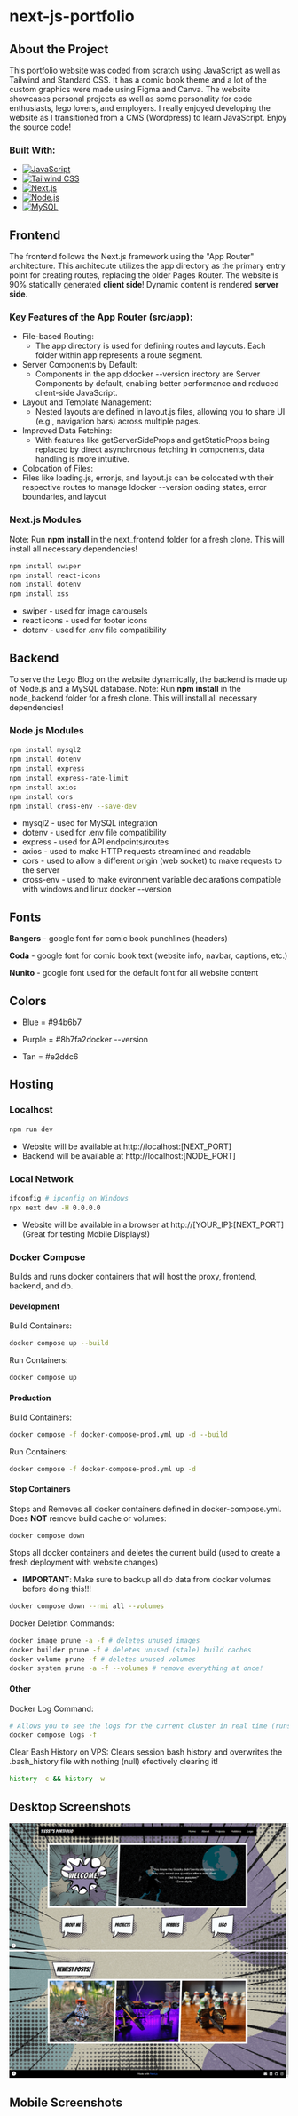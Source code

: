 # next-js-portfolio

## About the Project
This portfolio website was coded from scratch using JavaScript as well as Tailwind and Standard CSS. It has a comic book theme and a lot of the custom graphics were made using Figma and Canva. The website showcases personal projects as well as some personality for code enthusiasts, lego lovers, and employers. I really enjoyed developing the website as I transitioned from a CMS (Wordpress) to learn JavaScript. Enjoy the source code!

### Built With:
* [![JavaScript](https://img.shields.io/badge/JavaScript-F7DF1E?logo=JavaScript&logoColor=000&style=for-the-badge)](https://www.javascript.com/)
* [![Tailwind CSS](https://img.shields.io/badge/Tailwind_CSS-grey?style=for-the-badge&logo=tailwind-css&logoColor=38B2AC)](https://tailwindcss.com/)
* [![Next.js](https://img.shields.io/badge/Next.js-000000?logo=Next.js&logoColor=white&style=for-the-badge)](https://nextjs.org/)
* [![Node.js](https://img.shields.io/badge/Node.js-339933?logo=Node.js&logoColor=white&style=for-the-badge)](https://nodejs.org/en)
* [![MySQL](https://img.shields.io/badge/MySQL-00758F?logo=mysql&logoColor=white&style=for-the-badg)](https://www.mysql.com/)



## Frontend
The frontend follows the Next.js framework using the "App Router" architecture. This architecute utilizes the app directory as the primary entry point for creating routes, replacing the older Pages Router. The website is 90% statically generated **client side**! Dynamic content is rendered **server side**.

### Key Features of the App Router (src/app):
- File-based Routing:
    - The app directory is used for defining routes and layouts. Each folder within app represents a route segment.
- Server Components by Default:
    - Components in the app ddocker --version
irectory are Server Components by default, enabling better performance and reduced client-side JavaScript.
- Layout and Template Management:
    - Nested layouts are defined in layout.js files, allowing you to share UI (e.g., navigation bars) across multiple pages.
- Improved Data Fetching:
    - With features like getServerSideProps and getStaticProps being replaced by direct asynchronous fetching in components, data handling is more intuitive.
- Colocation of Files:
- Files like loading.js, error.js, and layout.js can be colocated with their respective routes to manage ldocker --version
oading states, error boundaries, and layout

### Next.js Modules
Note: Run **npm install** in the next_frontend folder for a fresh clone. This will install all necessary dependencies!
```bash
npm install swiper
npm install react-icons
nom install dotenv
npm install xss
```
- swiper - used for image carousels
- react icons - used for footer icons
- dotenv - used for .env file compatibility

## Backend
To serve the Lego Blog on the website dynamically, the backend is made up of Node.js and a MySQL database.
Note: Run **npm install** in the node_backend folder for a fresh clone. This will install all necessary dependencies!
### Node.js Modules
```bash
npm install mysql2
npm install dotenv
npm install express
npm install express-rate-limit
npm install axios
npm install cors
npm install cross-env --save-dev
```
- mysql2 - used for MySQL integration
- dotenv - used for .env file compatibility
- express - used for API endpoints/routes
- axios - used to make HTTP requests streamlined and readable
- cors - used to allow a different origin (web socket) to make requests to the server
- cross-env - used to make evironment variable declarations compatible with windows and linux
docker --version

## Fonts
**Bangers** - google font for comic book punchlines (headers)

**Coda** - google font for comic book text (website info, navbar, captions, etc.)

**Nunito** - google font used for the default font for all website content

## Colors
- Blue = #94b6b7
- Purple = #8b7fa2docker --version

- Tan = #e2ddc6

## Hosting

### Localhost
```bash
npm run dev
```
- Website will be available at http://localhost:[NEXT_PORT]
- Backend will be available at http://localhost:[NODE_PORT]

### Local Network
```bash
ifconfig # ipconfig on Windows
npx next dev -H 0.0.0.0
```
- Website will be available in a browser at http://[YOUR_IP]:[NEXT_PORT]  
(Great for testing Mobile Displays!)

### Docker Compose
Builds and runs docker containers that will host the proxy, frontend, backend, and db.

#### Development
Build Containers:
```bash
docker compose up --build
```

Run Containers:
```bash
docker compose up
```

#### Production
Build Containers:
```bash
docker compose -f docker-compose-prod.yml up -d --build
```

Run Containers:
```bash 
docker compose -f docker-compose-prod.yml up -d
```

#### Stop Containers
Stops and Removes all docker containers defined in docker-compose.yml.
Does **NOT** remove build cache or volumes:
```bash
docker compose down
```

Stops all docker containers and deletes the current build (used to create a fresh deployment with website changes)
- **IMPORTANT**: Make sure to backup all db data from docker volumes before doing this!!!
```bash
docker compose down --rmi all --volumes
```

Docker Deletion Commands:
```bash
docker image prune -a -f # deletes unused images
docker builder prune -f # deletes unused (stale) build caches
docker volume prune -f # deletes unused volumes 
docker system prune -a -f --volumes # remove everything at once!
```

#### Other
Docker Log Command:
```bash
# Allows you to see the logs for the current cluster in real time (runs in foreground)
docker compose logs -f
```

Clear Bash History on VPS:
Clears session bash history and overwrites the .bash_history file with nothing (null) efectively clearing it!
```bash
history -c && history -w
```

## Desktop Screenshots
<div align="center">
  <img src="./screenshots/desktop_screenshot_one.png" alt="Desktop Screenshot One">
  <img src="./screenshots/desktop_screenshot_two.png" alt="Desktop Screenshot One">
</div>

## Mobile Screenshots
<div style="display: flex; justify-content: center; align-items: center; height: 100vh; gap: 10px;">
  <img src="./screenshots/mobile_screenshot_one.jpg" alt="Mobile Screenshot One" width="300">

  <img src="./screenshots/mobile_screenshot_two.jpg" alt="Mobile Screenshot Two" width="300">
</div>

### Manual Setup
VPS Server setup notes can be found [HERE](./notes/setup.md)  
Public Repo Publishing notes can be found [HERE](./notes/public_repo_publishing.md)  